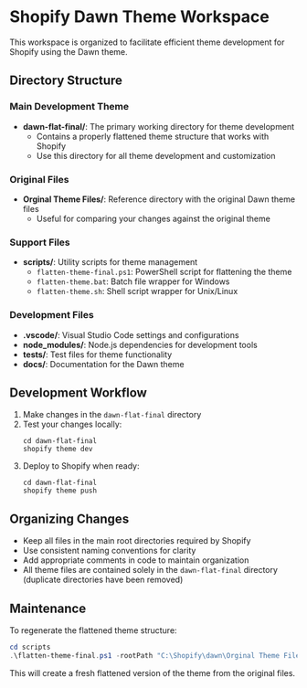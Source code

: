 # Shopify Dawn Theme Workspace

This workspace is organized to facilitate efficient theme development for Shopify using the Dawn theme.

## Directory Structure

### Main Development Theme
- **dawn-flat-final/**: The primary working directory for theme development
  - Contains a properly flattened theme structure that works with Shopify
  - Use this directory for all theme development and customization

### Original Files
- **Orginal Theme Files/**: Reference directory with the original Dawn theme files
  - Useful for comparing your changes against the original theme

### Support Files
- **scripts/**: Utility scripts for theme management
  - `flatten-theme-final.ps1`: PowerShell script for flattening the theme
  - `flatten-theme.bat`: Batch file wrapper for Windows
  - `flatten-theme.sh`: Shell script wrapper for Unix/Linux

### Development Files
- **.vscode/**: Visual Studio Code settings and configurations
- **node_modules/**: Node.js dependencies for development tools
- **__tests__/**: Test files for theme functionality
- **docs/**: Documentation for the Dawn theme

## Development Workflow

1. Make changes in the `dawn-flat-final` directory
2. Test your changes locally:
   ```
   cd dawn-flat-final
   shopify theme dev
   ```
3. Deploy to Shopify when ready:
   ```
   cd dawn-flat-final
   shopify theme push
   ```

## Organizing Changes

- Keep all files in the main root directories required by Shopify
- Use consistent naming conventions for clarity
- Add appropriate comments in code to maintain organization
- All theme files are contained solely in the `dawn-flat-final` directory (duplicate directories have been removed)

## Maintenance

To regenerate the flattened theme structure:
```powershell
cd scripts
.\flatten-theme-final.ps1 -rootPath "C:\Shopify\dawn\Orginal Theme Files" -outputPath "C:\Shopify\dawn\dawn-flat-final" -Force
```

This will create a fresh flattened version of the theme from the original files.
